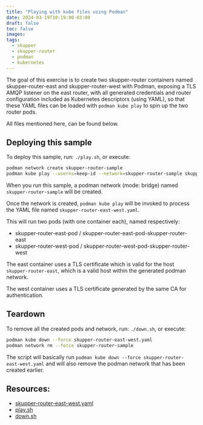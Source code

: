 ```yaml
---
title: "Playing with kube files using Podman"
date: 2024-03-19T10:19:00-03:00
draft: false
toc: false
images:
tags:
  - skupper
  - skupper-router
  - podman
  - kubernetes
---
```

The goal of this exercise is to create two skupper-router containers named skupper-router-east and skupper-router-west
with Podman, exposing a TLS AMQP listener on the east router, with all generated credentials
and router configuration included as Kubernetes descriptors (using YAML), so that these YAML
files can be loaded with `podman kube play` to spin up the two router pods.

All files mentioned here, can be found below.

## Deploying this sample

To deploy this sample, run: `./play.sh`, or execute:

```bash
podman network create skupper-router-sample
podman kube play --userns=keep-id --network=skupper-router-sample skupper-router-east-west.yaml
```

When you run this sample, a podman network (mode: bridge) named `skupper-router-sample` will
be created.

Once the network is created, `podman kube play` will be invoked to process the YAML
file named `skupper-router-east-west.yaml`.

This will run two pods (with one container each), named respectively:
* skupper-router-east-pod / skupper-router-east-pod-skupper-router-east
* skupper-router-west-pod / skupper-router-west-pod-skupper-router-west

The east container uses a TLS certificate which is valid for the host `skupper-router-east`,
which is a valid host within the generated podman network.

The west container uses a TLS certificate generated by the same CA for authentication.

## Teardown

To remove all the created pods and network, run: `./down.sh`, or execute:

```bash
podman kube down --force skupper-router-east-west.yaml
podman network rm --force skupper-router-sample
```

The script will basically run `podman kube down --force skupper-router-east-west.yaml` and
will also remove the podman network that has been created earlier.

## Resources:

* [skupper-router-east-west.yaml](skupper-router-east-west.yaml)
* [play.sh](play.sh)
* [down.sh](down.sh)

